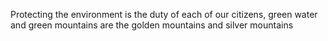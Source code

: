 Protecting the environment is the duty of each of our citizens, green water and green mountains are the golden mountains and silver mountains
